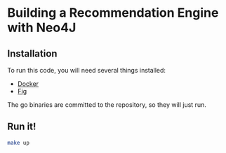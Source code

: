 Building a Recommendation Engine with Neo4J
===========================================

## Installation
To run this code, you will need several things installed:
- [Docker](https://www.docker.com/)
- [Fig](http://www.fig.sh/)

The go binaries are committed to the repository, so they will just run.

## Run it!
```bash
make up
```